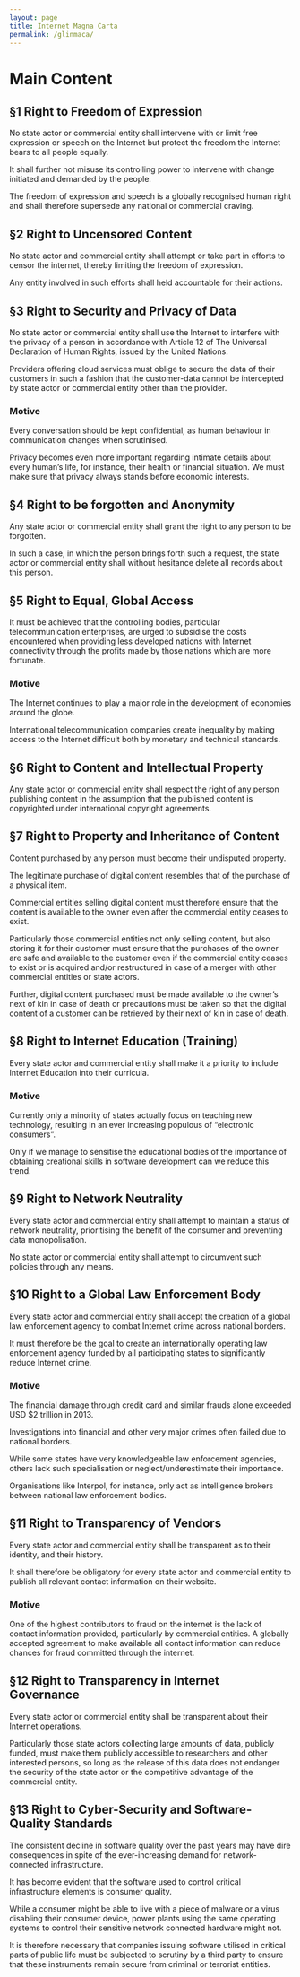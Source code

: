 ```yaml
---
layout: page
title: Internet Magna Carta
permalink: /glinmaca/
---
```


# Main Content

## &sect;1 Right to Freedom of Expression

No state actor or commercial entity shall intervene with or limit free expression or speech on the Internet but protect the freedom the Internet bears to all people equally. 

It shall further not misuse its controlling power to intervene with change initiated and demanded by the people. 

The freedom of expression and speech is a globally recognised human right and shall therefore supersede any national or commercial craving. 

## &sect;2 Right to Uncensored Content

No state actor and commercial entity shall attempt or take part in efforts to censor the internet, thereby limiting the freedom of expression. 

Any entity involved in such efforts shall held accountable for their actions. 

## &sect;3 Right to Security and Privacy of Data

No state actor or commercial entity shall use the Internet to interfere with the privacy of a person in accordance with Article 12 of The Universal Declaration of Human Rights, issued by the United Nations. 

Providers offering cloud services must oblige to secure the data of their customers in such a fashion that the customer-data cannot be intercepted by state actor or commercial entity other than the provider. 

### Motive

Every conversation should be kept confidential, as human behaviour in communication changes when scrutinised. 

Privacy becomes even more important regarding intimate details about every human’s life, for instance, their health or financial situation. We must make sure that privacy always stands before economic interests. 

## &sect;4 Right to be forgotten and Anonymity  

Any state actor or commercial entity shall grant the right to any person to be forgotten. 

In such a case, in which the person brings forth such a request, the state actor or commercial entity shall without hesitance delete all records about this person. 

## &sect;5 Right to Equal, Global Access

It must be achieved that the controlling bodies, particular telecommunication enterprises, are urged to subsidise the costs encountered when providing less developed nations with Internet connectivity through the profits made by those nations which are more fortunate. 

### Motive

The Internet continues to play a major role in the development of economies around the globe. 

International telecommunication companies create inequality by making access to the Internet difficult both by monetary and technical standards. 

## &sect;6 Right to Content and Intellectual Property

Any state actor or commercial entity shall respect the right of any person publishing content in the assumption that the published content is copyrighted under international copyright agreements. 

## &sect;7 Right to Property and Inheritance of Content 

Content purchased by any person must become their undisputed property. 

The legitimate purchase of digital content resembles that of the purchase of a physical item. 

Commercial entities selling digital content must therefore ensure that the content is available to the owner even after the commercial entity ceases to exist. 

Particularly those commercial entities not only selling content, but also storing it for their customer must ensure that the purchases of the owner are safe and available to the customer even if the commercial entity ceases to exist or is acquired and/or restructured in case of a merger with other commercial entities or state actors. 

Further, digital content purchased must be made available to the owner’s next of kin in case of death or precautions must be taken so that the digital content of a customer can be retrieved by their next of kin in case of death. 

## &sect;8 Right to Internet Education (Training)

Every state actor and commercial entity shall make it a priority to include Internet Education into their curricula. 

### Motive

Currently only a minority of states actually focus on teaching new technology, resulting in an ever increasing populous of “electronic consumers”. 

Only if we manage to sensitise the educational bodies of the importance of obtaining creational skills in software development can we reduce this trend. 

## &sect;9 Right to Network Neutrality

Every state actor and commercial entity shall attempt to maintain a status of network neutrality, prioritising the benefit of the consumer and preventing data monopolisation. 

No state actor or commercial entity shall attempt to circumvent such policies through any means. 

## &sect;10 Right to a Global Law Enforcement Body

Every state actor and commercial entity shall accept the creation of a global law enforcement agency to combat Internet crime across national borders. 

It must therefore be the goal to create an internationally operating law enforcement agency funded by all participating states to significantly reduce Internet crime. 

### Motive

The financial damage through credit card and similar frauds alone exceeded USD $2 trillion in 2013. 

Investigations into financial and other very major crimes often failed due to national borders. 

While some states have very knowledgeable law enforcement agencies, others lack such specialisation or neglect/underestimate their importance. 

Organisations like Interpol, for instance, only act as intelligence brokers between national law enforcement bodies. 

## &sect;11 Right to Transparency of Vendors 

Every state actor and commercial entity shall be transparent as to their identity, and their history. 

It shall therefore be obligatory for every state actor and commercial entity to publish all relevant contact information on their website. 

### Motive

One of the highest contributors to fraud on the internet is the lack of contact information provided, particularly by commercial entities. A globally accepted agreement to make available all contact information can reduce chances for fraud committed through the internet. 

## &sect;12 Right to Transparency in Internet Governance

Every state actor or commercial entity shall be transparent about their Internet operations. 

Particularly those state actors collecting large amounts of data, publicly funded, must make them publicly accessible to researchers and other interested persons, so long as the release of this data does not endanger the security of the state actor or the competitive advantage of the commercial entity. 

## &sect;13 Right to Cyber-Security and Software-Quality Standards

The consistent decline in software quality over the past years may have dire consequences in spite of the ever-increasing demand for network-connected infrastructure. 

It has become evident that the software used to control critical infrastructure elements is consumer quality. 

While a consumer might be able to live with a piece of malware or a virus disabling their consumer device, power plants using the same operating systems to control their sensitive network connected hardware might not. 

It is therefore necessary that companies issuing software utilised in critical parts of public life must be subjected to scrutiny by a third party to ensure that these instruments remain secure from criminal or terrorist entities. 
